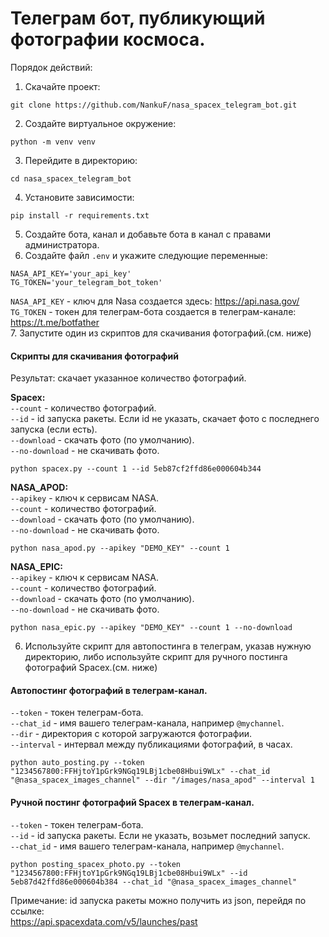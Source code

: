 # Телеграм бот, публикующий фотографии космоса.

Порядок действий:

1. Скачайте проект:<br>
```commandline
git clone https://github.com/NankuF/nasa_spacex_telegram_bot.git
```
2. Создайте виртуальное окружение:<br> 
```commandline
python -m venv venv
```
3. Перейдите в директорию:
```commandline
cd nasa_spacex_telegram_bot
```
4. Установите зависимости:<br> 
```commandline
pip install -r requirements.txt
```
5. Создайте бота, канал и добавьте бота в канал с правами администратора.<br>
6. Создайте файл `.env` и укажите следующие переменные:<br>
```commandline
NASA_API_KEY='your_api_key'
TG_TOKEN='your_telegram_bot_token'
```
`NASA_API_KEY` - ключ для Nasa создается здесь: https://api.nasa.gov/ <br>
`TG_TOKEN` - токен для телеграм-бота создается в телеграм-канале: https://t.me/botfather <br>
7. Запустите один из скриптов для скачивания фотографий.(см. ниже)<br>
#### Скрипты для скачивания фотографий

Результат: скачает указанное количество фотографий.<br>

<b>Spacex:</b><br>
`--сount` - количество фотографий.<br>
`--id` - id запуска ракеты. Если id не указать, скачает фото с последнего запуска (если есть).<br>
`--download` - скачать фото (по умолчанию).<br>
`--no-download` - не скачивать фото.<br>
```commandline
python spacex.py --count 1 --id 5eb87cf2ffd86e000604b344
```

<b>NASA_APOD:</b><br>
`--apikey` - ключ к сервисам NASA.<br>
`--сount` - количество фотографий.<br>
`--download` - скачать фото (по умолчанию).<br>
`--no-download` - не скачивать фото.<br>
```commandline
python nasa_apod.py --apikey "DEMO_KEY" --count 1 
```

<b>NASA_EPIC:</b><br>
`--apikey` - ключ к сервисам NASA.<br>
`--сount` - количество фотографий.<br>
`--download` - скачать фото (по умолчанию).<br>
`--no-download` - не скачивать фото.<br>
```commandline
python nasa_epic.py --apikey "DEMO_KEY" --count 1 --no-download
```
6. Используйте скрипт для автопостинга в телеграм, указав нужную директорию, либо используйте скрипт для ручного
   постинга фотографий Spacex.(см. ниже)<br>
#### Автопостинг фотографий в телеграм-канал.
`--token` - токен телеграм-бота.<br>
`--chat_id` - имя вашего телеграм-канала, например ``@mychannel``.<br>
`--dir` - директория с которой загружаются фотографии.<br>
`--interval` - интервал между публикациями фотографий, в часах.<br>

```commandline
python auto_posting.py --token "1234567800:FFHjtoY1pGrk9NGq19LBj1cbe08Hbui9WLx" --chat_id "@nasa_spacex_images_channel" --dir "/images/nasa_apod" --interval 1 
```

#### Ручной постинг фотографий Spacex в телеграм-канал.

`--token` - токен телеграм-бота.<br>
`--id` - id запуска ракеты. Если не указать, возьмет последний запуск.<br>
`--chat_id` - имя вашего телеграм-канала, например ``@mychannel``.<br>

```commandline
python posting_spacex_photo.py --token "1234567800:FFHjtoY1pGrk9NGq19LBj1cbe08Hbui9WLx" --id 5eb87d42ffd86e000604b384 --chat_id "@nasa_spacex_images_channel"
```

Примечание: id запуска ракеты можно получить из json, перейдя по ссылке:<br>
https://api.spacexdata.com/v5/launches/past